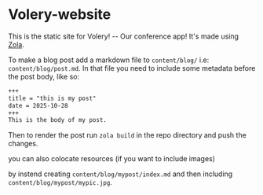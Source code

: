 # Volery-website
This is the static site for Volery! -- Our conference app!
It's made using [Zola](https://www.getzola.org/).

To make a blog post add a markdown file to `content/blog/` i.e: `content/blog/post.md`. In that file you need to include some metadata before the post body, like so:

```markdown
+++
title = "this is my post"
date = 2025-10-28
+++
This is the body of my post.
```

Then to render the post run `zola build` in the repo directory and push the changes.

you can also colocate resources (if you want to include images)

by instend creating `content/blog/mypost/index.md` and then including `content/blog/mypost/mypic.jpg`.